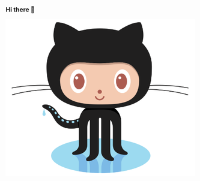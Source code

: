 ### Hi there 👋
<img src="https://github.com/AJaySgr/AJaySgr/blob/master/pic/Octocat.png"></img>
<!--
**AJaySgr/AJaySgr** is a ✨ _special_ ✨ repository because its `README.md` (this file) appears on your GitHub profile.

Here are some ideas to get you started:

- 🔭 I’m currently working on Data Structure and Algorithm.
- 🌱 I’m currently learning  for SQl,BLockchain and Github.
- 👯 I’m looking to collaborate on idea of blockchain for Hospital management System. 
- 🤔 I’m looking for help with Advancement of Algorithm.
- 💬 Ask me about DataStructure question coding questions.
- 📫 How to reach me: +919599417416
- 😄 Pronouns: Ajau
- ⚡ Fun fact: I like coding and Gym.
-->
